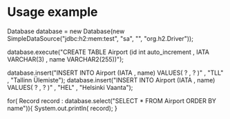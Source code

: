 <h1>Usage example</h2>

Database database = new Database(new SimpleDataSource("jdbc:h2:mem:test", "sa", "", "org.h2.Driver"));

database.execute("CREATE TABLE Airport (id int auto_increment , IATA VARCHAR(3) , name VARCHAR2(255))");

 database.insert("INSERT INTO Airport (IATA , name) VALUES( ? , ? )" , "TLL" , "Tallinn Ülemiste");
 database.insert("INSERT INTO Airport (IATA , name) VALUES( ? , ? )" , "HEL" , "Helsinki Vaanta");


 for( Record record : database.select("SELECT * FROM Airport ORDER BY name")){
   System.out.println( record);
 }